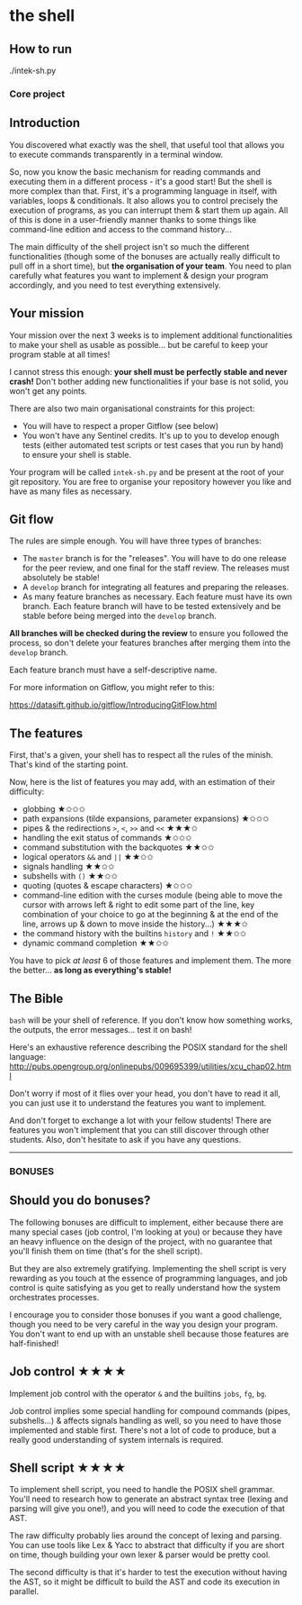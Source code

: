 # the shell

## How to run
./intek-sh.py

### Core project

## Introduction
You discovered what exactly was the shell, that useful tool that allows you to execute commands transparently in a terminal window.

So, now you know the basic mechanism for reading commands and executing them in a different process - it's a good start! But the shell is more complex than that. First, it's a programming language in itself, with variables, loops & conditionals. It also allows you to control precisely the execution of programs, as you can interrupt them & start them up again. All of this is done in a user-friendly manner thanks to some things like command-line edition and access to the command history...

The main difficulty of the shell project isn't so much the different functionalities (though some of the bonuses are actually really difficult to pull off in a short time), but **the organisation of your team**. You need to plan carefully what features you want to implement & design your program accordingly, and you need to test everything extensively.

## Your mission
Your mission over the next 3 weeks is to implement additional functionalities to make your shell as usable as possible... but be careful to keep your program stable at all times!

I cannot stress this enough: **your shell must be perfectly stable and never crash!** Don't bother adding new functionalities if your base is not solid, you won't get any points.

There are also two main organisational constraints for this project:

- You will have to respect a proper Gitflow (see below)
- You won't have any Sentinel credits. It's up to you to develop enough tests (either automated test scripts or test cases that you run by hand) to ensure your shell is stable.

Your program will be called `intek-sh.py` and be present at the root of your git repository. You are free to organise your repository however you like and have as many files as necessary.

## Git flow
The rules are simple enough. You will have three types of branches:

- The `master` branch is for the "releases". You will have to do one release for the peer review, and one final for the staff review. The releases must absolutely be stable!
- A `develop` branch for integrating all features and preparing the releases.
- As many feature branches as necessary. Each feature must have its own branch. Each feature branch will have to be tested extensively and be stable before being merged into the `develop` branch.

**All branches will be checked during the review** to ensure you followed the process, so don't delete your features branches after merging them into the `develop` branch.

Each feature branch must have a self-descriptive name.

For more information on Gitflow, you might refer to this:

https://datasift.github.io/gitflow/IntroducingGitFlow.html

## The features
First, that's a given, your shell has to respect all the rules of the minish. That's kind of the starting point.

Now, here is the list of features you may add, with an estimation of their difficulty:

- globbing ★✩✩✩
- path expansions (tilde expansions, parameter expansions) ★✩✩✩
- pipes & the redirections `>`, `<`, `>>` and `<<` ★★★✩
- handling the exit status of commands ★✩✩✩
- command substitution with the backquotes ★★✩✩
- logical operators `&&` and `||` ★★✩✩
- signals handling ★★✩✩
- subshells with `()` ★★✩✩
- quoting (quotes & escape characters) ★✩✩✩
- command-line edition with the curses module (being able to move the cursor with arrows left & right to edit some part of the line, key combination of your choice to go at the beginning & at the end of the line, arrows up & down to move inside the history...) ★★★✩
- the command history with the builtins `history` and `!` ★★✩✩
- dynamic command completion ★★✩✩

You have to pick *at least* 6 of those features and implement them. The more the better... **as long as everything's stable!**

## The Bible
`bash` will be your shell of reference. If you don't know how something works, the outputs, the error messages... test it on bash!

Here's an exhaustive reference describing the POSIX standard for the shell language: http://pubs.opengroup.org/onlinepubs/009695399/utilities/xcu_chap02.html

Don't worry if most of it flies over your head, you don't have to read it all, you can just use it to understand the features you want to implement.

And don't forget to exchange a lot with your fellow students! There are features you won't implement that you can still discover through other students. Also, don't hesitate to ask if you have any questions.

---

### BONUSES

## Should you do bonuses?
The following bonuses are difficult to implement, either because there are many special cases (job control, I'm looking at you) or because they have an heavy influence on the design of the project, with no guarantee that you'll finish them on time (that's for the shell script).

But they are also extremely gratifying. Implementing the shell script is very rewarding as you touch at the essence of programming languages, and job control is quite satisfying as you get to really understand how the system orchestrates processes.

I encourage you to consider those bonuses if you want a good challenge, though you need to be very careful in the way you design your program. You don't want to end up with an unstable shell because those features are half-finished!

## Job control ★★★★
Implement job control with the operator `&` and the builtins `jobs`, `fg`, `bg`.

Job control implies some special handling for compound commands (pipes, subshells...) & affects signals handling as well, so you need to have those implemented and stable first. There's not a lot of code to produce, but a really good understanding of system internals is required.

## Shell script ★★★★
To implement shell script, you need to handle the POSIX shell grammar. You'll need to research how to generate an abstract syntax tree (lexing and parsing will give you one!), and you will need to code the execution of that AST.

The raw difficulty probably lies around the concept of lexing and parsing. You can use tools like Lex & Yacc to abstract that difficulty if you are short on time, though building your own lexer & parser would be pretty cool.

The second difficulty is that it's harder to test the execution without having the AST, so it might be difficult to build the AST and code its execution in parallel.
